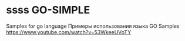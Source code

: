 
ssss
GO-SIMPLE
=========

Samples for go language
Примеры использования языка GO
Samples
https://www.youtube.com/watch?v=53WkeeUVoTY

